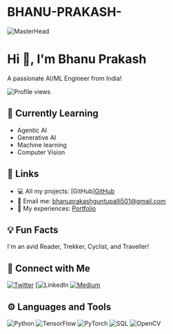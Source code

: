 # BHANU-PRAKASH-

![MasterHead](https://raw.githubusercontent.com/BHANUPRO15221/Bhanu-Prakash-G/main/Conversion%20output%20(5).jpg) <!-- Add your banner image link -->

# Hi 👋, I'm Bhanu Prakash

A passionate AI/ML Engineer from India!

![Profile views](https://komarev.com/ghpvc/?username=heerthiraja&label=Profile%20views&color=0e75b6&style=flat)

## 🌱 Currently Learning
- Agentic AI
- Generative AI
- Machine learning
- Computer Vision

## 🔗 Links
- 💻 All my projects: [GitHub][GitHub](https://github.com/Bhanu-prakash33/BHANU-PRAKASH-)
- 📧 Email me: bhanuprakashguntupalli501@gmail.com
- 🧭 My experiences: [Portfolio](https://olympus.mygreatlearning.com/eportfolio?pb_id=18285)

## 💡 Fun Facts
I'm an avid Reader, Trekker, Cyclist, and Traveller!

## 🤝 Connect with Me
[![Twitter](https://img.shields.io/badge/Twitter-1DA1F2?style=for-the-badge&logo=twitter&logoColor=white)](https://twitter.com/yourusername)
[![LinkedIn](https://www.linkedin.com/in/%E0%B8%BFhanu-prakash-2aa98018b/)
[![Medium](https://img.shields.io/badge/Medium-12100E?style=for-the-badge&logo=medium&logoColor=white)](https://medium.com/@yourusername)

## ⚙️ Languages and Tools
![Python](https://img.shields.io/badge/Python-3670A0?style=for-the-badge&logo=python&logoColor=ffdd54)
![TensorFlow](https://img.shields.io/badge/TensorFlow-FF6F00?style=for-the-badge&logo=tensorflow&logoColor=white)
![PyTorch](https://img.shields.io/badge/PyTorch-EE4C2C?style=for-the-badge&logo=pytorch&logoColor=white)
![SQL](https://img.shields.io/badge/SQL-005C84?style=for-the-badge&logo=sqlite&logoColor=white)
![OpenCV](https://img.shields.io/badge/OpenCV-5C3EE8?style=for-the-badge&logo=opencv&logoColor=white)

